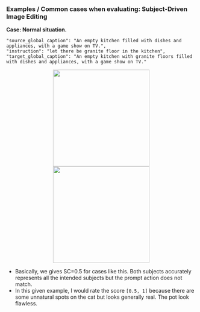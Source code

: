 ### Examples / Common cases when evaluating: Subject-Driven Image Editing

**Case: Normal situation.**

```
"source_global_caption": "An empty kitchen filled with dishes and appliances, with a game show on TV.",
"instruction": "let there be granite floor in the kitchen",
"target_global_caption": "An empty kitchen with granite floors filled with dishes and appliances, with a game show on TV."
```

<p float="left", align="center">
  <img src="https://chromaica.github.io/ImagenHub/ImagenHub_Subject-Driven_IE/input/sample_79.jpg" width="256" />
  <img src="https://chromaica.github.io/ImagenHub/ImagenHub_Multi-Subject_IG/CustomDiffusion/sample_0.jpg" width="256" /> 
</p>

* Basically, we gives SC=0.5 for cases like this. Both subjects accurately represents all the intended subjects but the prompt action does not match.
* In this given example, I would rate the score `[0.5, 1]` because there are some unnatural spots on the cat but looks generally real. The pot look flawless. 

